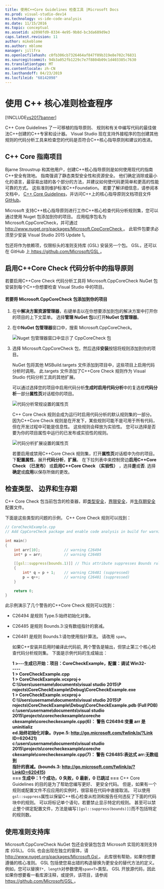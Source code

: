 ```yaml
---
title: 使用C++Core Guidelines 检查工具 |Microsoft Docs
ms.prod: visual-studio-dev14
ms.technology: vs-ide-code-analysis
ms.date: 11/15/2016
ms.topic: conceptual
ms.assetid: a2098fd9-8334-4e95-9b8d-bc3da689d9e3
caps.latest.revision: 11
author: mikeblome
ms.author: mblome
manager: jillfra
ms.openlocfilehash: c0fb306cb7326464af847f09b319e8e702c76831
ms.sourcegitcommit: 94b3a052fb1229c7e7f8804b09c1d403385c7630
ms.translationtype: MT
ms.contentlocale: zh-CN
ms.lasthandoff: 04/23/2019
ms.locfileid: "68142098"
---
```

# <a name="using-the-c-core-guidelines-checkers"></a>使用 C++ 核心准则检查程序
[!INCLUDE[vs2017banner](../includes/vs2017banner.md)]

C++ Core Guidelines 了一可移植的指导原则、 规则和有关中编写代码的最佳做法C++创建的C++专家和设计器。  Visual Studio 现在支持外接程序的包创建其他规则的代码分析工具来检查您的代码是否符合C++核心指导原则和建议的改进。  
  
## <a name="the-c-core-guidelines-project"></a>C++ Core 指南项目  
 Bjarne Stroustrup 和其他用户，创建C++核心指导原则是如何使用现代的指南C++安全有效地。 指南强调了静态类型安全性和资源安全。 他们确定消除或最小化的语言，最容易出错的各个部分的方法，并建议如何使代码更简单和更高的性能可靠的方式。 这些准则维护标准C++Foundation。 若要了解详细信息，请参阅本文档中， [ C++ Core Guidelines](http://isocpp.github.io/CppCoreGuidelines/CppCoreGuidelines)，并访问C++上的核心指导原则文档项目文件[GitHub](https://github.com/isocpp/CppCoreGuidelines)。  
  
 Microsoft 支持C++核心指导原则进行工作C++核心检查代码分析规则集，您可以通过使用 Nuget 包添加到你的项目。 应用程序包名为 Microsoft.CppCoreCheck，并可通过[ http://www.nuget.org/packages/Microsoft.CppCoreCheck ](http://www.nuget.org/packages/Microsoft.CppCoreCheck)。 此软件包要求必须至少安装 Visual Studio 2015 Update 1。  
  
 包还将作为依赖项，仅限标头的准则支持库 (GSL) 安装另一个包。 GSL，还可以在 GitHub 上[ https://github.com/Microsoft/GSL ](https://github.com/Microsoft/GSL)。  
  
## <a name="enable-the-c-core-check-guidelines-in-code-analysis"></a>启用C++Core Check 代码分析中的指导原则  
 若要启用C++Core Check 代码分析工具将 Microsoft.CppCoreCheck NuGet 包安装到每个C++你想要检查 Visual Studio 中的项目。  
  
#### <a name="to-add-the-microsoftcppcorecheck-package-to-your-project"></a>若要将 Microsoft.CppCoreCheck 包添加到你的项目  
  
1. 在中**解决方案资源管理器**，右键单击以在你想要添加到包的解决方案中打开你的项目的上下文菜单。 选择**管理 NuGet 包**以打开**NuGet 包管理器**。  
  
2. 在中**NuGet 包管理器**窗口中，搜索 Microsoft.CppCoreCheck。  
  
    ![Nuget 包管理器窗口中显示了 CppCoreCheck 包](../code-quality/media/cppcorecheck-nuget-window.PNG "CPPCoreCheck_Nuget_Window")  
  
3. 选择 Microsoft.CppCoreCheck 包，然后选择**安装**按钮将规则添加到你的项目。  
  
   NuGet 包将其他 MSBuild.targets 文件添加到项目中，这些项目上启用代码分析时调用。 此.targets 文件添加了C++Core Check 规则作为 Visual Studio 代码分析工具的其他扩展。  
  
   可以通过选择您的项目中启用代码分析**生成时启用代码分析**中的复选框**代码分析**一部分**属性页**对话框你的项目。  
  
   ![代码分析常规设置的属性页](../code-quality/media/cppcorecheck-codeanalysis-general.png "CPPCoreCheck_CodeAnalysis_General")  
  
   C++ Core Check 规则会成为运行时启用代码分析的默认规则集的一部分。 因为C++Core Check 规则是在开发下，某些规则可能不是可用于所有代码，但在开发过程中可能是信息性。 这些规则会释放为实验性。 您可以选择是否要为你的项目属性中运行的已发布或实验性的规则。  
  
   ![代码分析扩展设置的属性页](../code-quality/media/cppcorecheck-codeanalysis-extensions.png "CPPCoreCheck_CodeAnalysis_Extensions")  
  
   若要启用或禁用C++Core Check 规则集，打开**属性页**对话框中为你的项目。 下**配置属性**，展开**代码分析**，**扩展**。 在下拉列表中来控制旁边**启用C++Core Check （已发布）** 或**启用C++Core Check （实验性）** ，选择**是**或**否**. 选择**确定**或**应用**以保存所做的更改。  
  
## <a name="check-types-bounds-and-lifetimes"></a>检查类型、 边界和生存期  
 C++ Core Check 包当前包含的检查器，即[类型安全](http://isocpp.github.io/CppCoreGuidelines/CppCoreGuidelines#SS-type)，[界限安全](http://isocpp.github.io/CppCoreGuidelines/CppCoreGuidelines#SS-bounds)，并[生存期安全](http://isocpp.github.io/CppCoreGuidelines/CppCoreGuidelines#SS-lifetime)配置文件。  
  
 下面是这些类型的问题的示例， C++ Core Check 规则可以找到：  
  
```cpp  
// CoreCheckExample.cpp  
// Add CppCoreCheck package and enable code analysis in build for warnings.  
  
int main()  
{  
    int arr[10];           // warning C26494  
    int* p = arr;          // warning C26485  
  
    [[gsl::suppress(bounds.1)]] // This attribute suppresses Bounds rule #1  
    {  
        int* q = p + 1;    // warning C26481 (suppressed)  
        p = q++;           // warning C26481 (suppressed)  
    }  
  
    return 0;  
}  
```  
  
 此示例演示了几个警告的C++Core Check 规则可以找到：  
  
- C26494 是规则 Type.5:始终初始化对象。  
  
- C26485 是规则 Bounds.3:没有数组指针的衰减。  
  
- C26481 是规则 Bounds.1:请勿使用指针算法。 请改用 `span`。  
  
  如果C++安装并启用时编译此代码前, 两个警告是输出，但禁止第三个核心检查代码分析规则集。 下面是示例代码的生成输出：  
  
  **1 >---生成已开始：项目：CoreCheckExample，配置：调试 Win32-**  
**----**  
**1 > CoreCheckExample.cpp**  
**1 > CoreCheckExample.vcxproj-> C:\Users\username\documents\visual studio 2015\P**  
**rojects\CoreCheckExample\Debug\CoreCheckExample.exe**  
**1 > CoreCheckExample.vcxproj-> C:\Users\username\documents\visual studio 2015\P**  
**rojects\CoreCheckExample\Debug\CoreCheckExample.pdb (Full PDB)**  
**c:\users\username\documents\visual studio 2015\projects\corecheckexample\coreche**  
**ckexample\corecheckexample.cpp(6)： 警告 C26494:变量 arr 是 uninitializ**  
**ed.始终初始化对象。(type.5: http://go.microsoft.com/fwlink/p/?Link**  
**ID=620421)**  
**c:\users\username\documents\visual studio 2015\projects\corecheckexample\coreche**  
**ckexample\corecheckexample.cpp(7)： 警告 C26485:表达式 arr:无数组到**  
 **指针的衰减。(bounds.3: http://go.microsoft.com/fwlink/p/?LinkID=620415)**  
**=== 生成中：1 个成功，0 失败，0 最新，0 已跳过 ===** C++ Core Guidelines 的目的是为了帮助您编写更好、 更安全代码。 但是，如果有一个规则或配置文件不应应用的实例时，很容易在代码中直接取消。 可以使用`gsl::suppress`属性以保留C++核心检查从检测和报告任何违反了下面的代码块中的规则。 可以将标记单个语句，若要禁止显示特定的规则。 甚至可以禁止整个绑定配置文件，方法是编写`[[gsl::suppress(bounds)]]`而不包括特定的规则数。  
  
## <a name="use-the-guideline-support-library"></a>使用准则支持库  
 Microsoft.CppCoreCheck NuGet 包还会安装包包含 Microsoft 实现的准则支持库 (GSL)。 GSL 也会出现在独立的窗体，请[ http://www.nuget.org/packages/Microsoft.Gsl ](http://www.nuget.org/packages/Microsoft.Gsl)。 此库很有帮助，如果你想要遵循的核心准则。 GSL 包括使您易出错的构造替换为更安全的替代方法的定义。 例如，您可以替换`T*, length`对参数使用`span<T>`类型。 GSL 开放源代码，因此如果你想要看一看库源注释，或提供，该项目，请参阅[ https://github.com/Microsoft/GSL ](https://github.com/Microsoft/GSL)。
